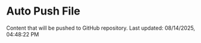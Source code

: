 # Auto Push File

Content that will be pushed to GitHub repository.
Last updated: 08/14/2025, 04:48:22 PM